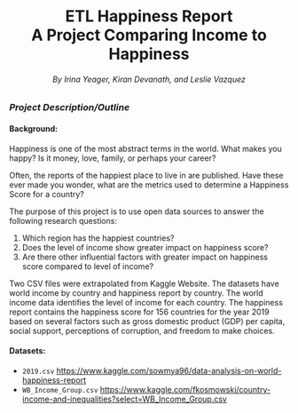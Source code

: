 <h1 align ="center"><span>ETL Happiness Report</span><br>A Project Comparing Income to Happiness</br></h1>
<h6 align ="center"><span>By Irina Yeager, Kiran Devanath, and Leslie Vazquez</span></h6>

### *Project Description/Outline*

#### Background:
Happiness is one of the most abstract terms in the world. What makes you happy? Is it money, love, family, or perhaps your career? 

Often, the reports of the happiest place to live in are published. Have these ever made you wonder, what are the metrics used to determine a Happiness Score for a country?

The purpose of this project is to use open data sources to answer the following research questions: 
1. Which region has the happiest countries? 
2. Does the level of income show greater impact on happiness score? 
3. Are there other influential factors with greater impact on happiness score compared to level of income?

Two CSV files were extrapolated from Kaggle Website. The datasets have world income by country and happiness report by country. The world income data identifies the level of income for each country. The happiness report contains the happiness score for 156 countries for the year 2019 based on several factors such as gross domestic product (GDP) per capita, social support, perceptions of corruption, and freedom to make choices. 

#### Datasets:
- `2019.csv` https://www.kaggle.com/sowmya96/data-analysis-on-world-happiness-report
- `WB_Income_Group.csv` https://www.kaggle.com/fkosmowski/country-income-and-inequalities?select=WB_Income_Group.csv


